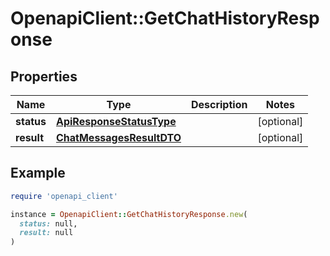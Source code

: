 # OpenapiClient::GetChatHistoryResponse

## Properties

| Name | Type | Description | Notes |
| ---- | ---- | ----------- | ----- |
| **status** | [**ApiResponseStatusType**](ApiResponseStatusType.md) |  | [optional] |
| **result** | [**ChatMessagesResultDTO**](ChatMessagesResultDTO.md) |  | [optional] |

## Example

```ruby
require 'openapi_client'

instance = OpenapiClient::GetChatHistoryResponse.new(
  status: null,
  result: null
)
```

